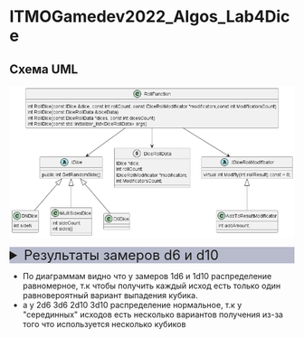 # ITMOGamedev2022_Algos_Lab4Dice

## Схема UML  
![](Lab4UML.png)

<details style="background-color: rgba(55,63,111,0.35); font-size: 24px;">
<summary>Результаты замеров d6 и d10</summary>

|         d6         |         d10          |
:------------------:|:--------------------:
 ![drawing](1d6Result.png) | ![drawing](1d10Result.png) 
 ![drawing](2d6Result.png) | ![drawing](2d10Result.png)  
 ![drawing](3d6Result.png) | ![drawing](3d10Result.png)  

</details>

- По диаграммам видно что у замеров 1d6 и 1d10 распределение равномерное, т.к чтобы получить каждый исход есть только один равновероятный вариант выпадения кубика.  
- а у 2d6 3d6 2d10 3d10 распределение нормальное, т.к у "серединных" исходов есть несколько вариантов получения из-за того что используется несколько кубиков













